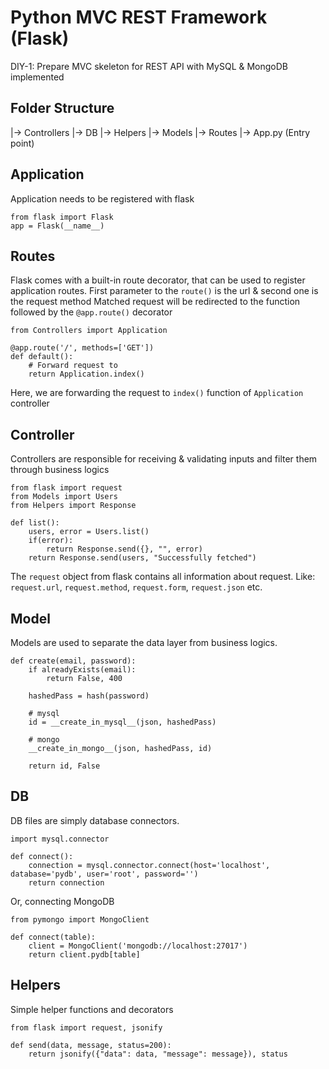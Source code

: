 # Python MVC REST Framework (Flask)

DIY-1: Prepare MVC skeleton for REST API with MySQL & MongoDB implemented

## Folder Structure

|-> Controllers
|-> DB
|-> Helpers
|-> Models
|-> Routes
|-> App.py (Entry point)

## Application

Application needs to be registered with flask

```
from flask import Flask
app = Flask(__name__)
```

## Routes

Flask comes with a built-in route decorator, that can be used to register application routes.
First parameter to the `route()` is the url & second one is the request method
Matched request will be redirected to the function followed by the `@app.route()` decorator

```
from Controllers import Application

@app.route('/', methods=['GET'])
def default():
    # Forward request to
    return Application.index()

```

Here, we are forwarding the request to `index()` function of `Application` controller

## Controller

Controllers are responsible for receiving & validating inputs and filter them through business logics

```
from flask import request
from Models import Users
from Helpers import Response

def list():
    users, error = Users.list()
    if(error):
        return Response.send({}, "", error)
    return Response.send(users, "Successfully fetched")
```

The `request` object from flask contains all information about request. Like: `request.url`, `request.method`, `request.form`, `request.json` etc.

## Model

Models are used to separate the data layer from business logics.

```
def create(email, password):
    if alreadyExists(email):
        return False, 400

    hashedPass = hash(password)

    # mysql
    id = __create_in_mysql__(json, hashedPass)

    # mongo
    __create_in_mongo__(json, hashedPass, id)

    return id, False
```

## DB

DB files are simply database connectors.

```
import mysql.connector

def connect():
    connection = mysql.connector.connect(host='localhost', database='pydb', user='root', password='')
    return connection
```

Or, connecting MongoDB

```
from pymongo import MongoClient

def connect(table):
    client = MongoClient('mongodb://localhost:27017')
    return client.pydb[table]

```

## Helpers

Simple helper functions and decorators

```
from flask import request, jsonify

def send(data, message, status=200):
    return jsonify({"data": data, "message": message}), status
```
